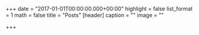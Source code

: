 +++
date = "2017-01-01T00:00:00.000+00:00"
highlight = false
list_format = 1
math = false
title = "Posts"
[header]
caption = ""
image = ""

+++
